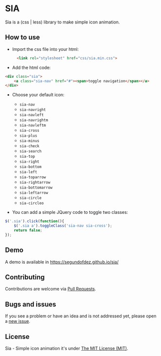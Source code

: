 # SIA

Sia is a (css | less) library to make simple icon animation.

## How to use
* Import the css file into your html:
  ```html
    <link rel="stylesheet" href="css/sia.min.css">
  ```
* Add the html code:
```html
<div class="sia">
    <a class="sia-nav" href="#"><span>toggle navigation</span></a>
</div>
```

* Choose your default icon:

  * `sia-nav`
  * `sia-navright`
  * `sia-navleft`
  * `sia-navrightm`
  * `sia-navleftm`
  * `sia-cross`
  * `sia-plus`
  * `sia-minus`
  * `sia-check`
  * `sia-search`
  * `sia-top`
  * `sia-right`
  * `sia-bottom`
  * `sia-left`
  * `sia-toparrow`
  * `sia-rightarrow`
  * `sia-bottomarrow`
  * `sia-leftarrow`
  * `sia-circle`
  * `sia-circleo`

* You can add a simple JQuery code to toggle two classes:
```js
$('.sia').click(function(){
    $('.sia a').toggleClass('sia-nav sia-cross');
    return false;
});
```

## Demo

A demo is available in https://segundofdez.github.io/sia/

## Contributing

Contributions are welcome via [Pull Requests](https://github.com/segundofdez/sia/pulls).

## Bugs and issues

If you see a problem or have an idea and is not addressed yet, please open a [new issue](https://github.com/segundofdez/sia/issues).

## License
Sia - Simple icon animation it's under [The MIT License (MIT)](https://github.com/segundofdez/sia/blob/master/LICENSE.md).